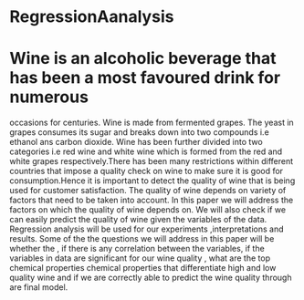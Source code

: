 # RegressionAanalysis
# Wine is an alcoholic beverage that has been a most favoured drink for numerous
occasions for centuries. Wine is made from fermented grapes. The yeast in grapes
consumes its sugar and breaks down into two compounds i.e ethanol ans carbon
dioxide. Wine has been further divided into two categories i.e red wine and white
wine which is formed from the red and white grapes respectively.There has been many
restrictions within different countries that impose a quality check on wine to make
sure it is good for consumption.Hence it is important to detect the quality of wine
that is being used for customer satisfaction. The quality of wine depends on variety of
factors that need to be taken into account. In this paper we will address the factors
on which the quality of wine depends on. We will also check if we can easily predict
the quality of wine given the variables of the data. Regression analysis will be used
for our experiments ,interpretations and results. Some of the the questions we will
address in this paper will be whether the , if there is any correlation between the
variables, if the variables in data are significant for our wine quality , what are the
top chemical properties chemical properties that differentiate high and low quality
wine and if we are correctly able to predict the wine quality through are final model.
